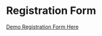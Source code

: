 # Registration Form
[Demo Registration Form Here](https://yog9.github.io/Registration-Forms-Project3/)
